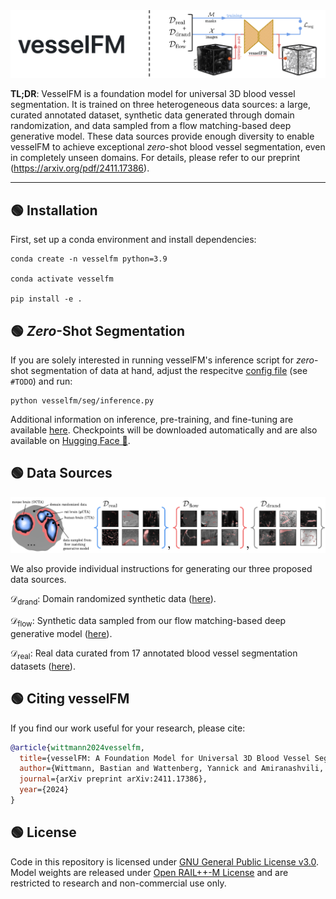 <img src="docs/vesselfm_banner.png">

**TL;DR**: VesselFM is a foundation model for universal 3D blood vessel segmentation. It is trained on three heterogeneous data sources: a large, curated annotated dataset, synthetic data generated through domain randomization, and data sampled from a flow matching-based deep generative model. These data sources provide enough diversity to enable vesselFM to achieve exceptional *zero*-shot blood vessel segmentation, even in completely unseen domains. For details, please refer to our preprint (https://arxiv.org/pdf/2411.17386).

---


## 🟢 Installation
First, set up a conda environment and install dependencies:

    conda create -n vesselfm python=3.9

    conda activate vesselfm

    pip install -e .


## 🟢 *Zero*-Shot Segmentation
If you are solely interested in running vesselFM's inference script for *zero*-shot segmentation of data at hand, adjust the respecitve [config file](vesselfm/seg/configs/inference.yaml) (see `#TODO`) and run:

    python vesselfm/seg/inference.py

Additional information on inference, pre-training, and fine-tuning are available [here](./vesselfm/seg). Checkpoints will be downloaded automatically and are also available on [Hugging Face 🤗](https://huggingface.co/bwittmann/vesselFM).


## 🟢 Data Sources
<img src="docs/data_sources.png">

We also provide individual instructions for generating our three proposed data sources.

$\mathcal{D}_\text{drand}$: Domain randomized synthetic data ([here](./vesselfm/d_drand)).

$\mathcal{D}_\text{flow}$: Synthetic data sampled from our flow matching-based deep generative model ([here](./vesselfm/d_flow)).

$\mathcal{D}_\text{real}$: Real data curated from 17 annotated blood vessel segmentation datasets ([here](./vesselfm/d_real)).


## 🟢 Citing vesselFM
If you find our work useful for your research, please cite:

```bibtex
@article{wittmann2024vesselfm,
  title={vesselFM: A Foundation Model for Universal 3D Blood Vessel Segmentation},
  author={Wittmann, Bastian and Wattenberg, Yannick and Amiranashvili, Tamaz and Shit, Suprosanna and Menze, Bjoern},
  journal={arXiv preprint arXiv:2411.17386},
  year={2024}
}
```

## 🟢 License
Code in this repository is licensed under [GNU General Public License v3.0](LICENSE). Model weights are released under [Open RAIL++-M License](https://huggingface.co/bwittmann/vesselFM/blob/main/LICENSE) and are restricted to research and non-commercial use only.
